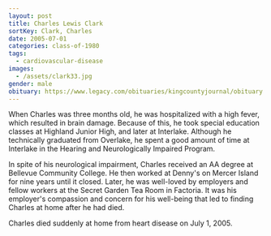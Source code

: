 ```yaml
---
layout: post
title: Charles Lewis Clark
sortKey: Clark, Charles
date: 2005-07-01
categories: class-of-1980
tags:
  - cardiovascular-disease
images:
  - /assets/clark33.jpg
gender: male
obituary: https://www.legacy.com/obituaries/kingcountyjournal/obituary.aspx?n=charles-lewis-clark-chuck&pid=14472183
---
```

When Charles was three months old, he was hospitalized with a high fever, which resulted in brain damage. Because of this, he took special education classes at Highland Junior High, and later at Interlake. Although he technically graduated from Overlake, he spent a good amount of time at Interlake in the Hearing and Neurologically Impaired Program.

In spite of his neurological impairment, Charles received an AA degree at Bellevue Community College. He then worked at Denny's on Mercer Island for nine years until it closed. Later, he was well-loved by employers and fellow workers at the Secret Garden Tea Room in Factoria. It was his employer's compassion and concern for his well-being that led to finding Charles at home after he had died. 

Charles died suddenly at home from heart disease on July 1, 2005.